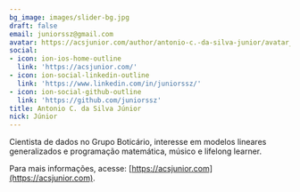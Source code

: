 ```yaml
---
bg_image: images/slider-bg.jpg
draft: false
email: juniorssz@gmail.com
avatar: https://acsjunior.com/author/antonio-c.-da-silva-junior/avatar_hu59476b84095515547ac166fd9a959aa8_91462_270x270_fill_q90_lanczos_center.jpg 
social:
- icon: ion-ios-home-outline
  link: 'https://acsjunior.com/'
- icon: ion-social-linkedin-outline
  link: 'https://www.linkedin.com/in/juniorssz/'
- icon: ion-social-github-outline
  link: 'https://github.com/juniorssz'
title: Antonio C. da Silva Júnior
nick: Júnior
---
```


Cientista de dados no Grupo Boticário, interesse em modelos lineares generalizados e programação matemática, músico e lifelong learner.

Para mais informações, acesse: [https://acsjunior.com](https://acsjunior.com).